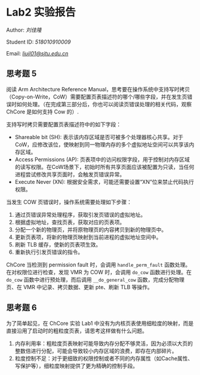 # Lab2 实验报告

Author: *刘佳隆*

Student ID: *518010910009*

Email: *<liujl01@sjtu.edu.cn>*

## 思考题 5

阅读 Arm Architecture Reference Manual，思考要在操作系统中支持写时拷贝（Copy-on-Write，CoW）需要配置页表描述符的哪个/哪些字段，并在发生页错误时如何处理。（在完成第三部分后，你也可以阅读页错误处理的相关代码，观察 ChCore 是如何支持 Cow 的）.

支持写时拷贝需要配置页表描述符中的如下字段：

- Shareable bit (SH): 表示该内存区域是否可被多个处理器核心共享。对于CoW，应修改该位，使映射到同一物理内存的多个虚拟地址空间可以共享该内存区域。
- Access Permissions (AP): 页表项中的访问权限字段，用于控制对内存区域的读写权限。在CoW场景下，初始时所有共享页面应该被配置为只读，当任何进程尝试修改共享页面时，会触发页错误异常。
- Execute Never (XN): 根据安全需求，可能还需要设置“XN”位来禁止代码执行权限。

当发生 COW 页错误时，操作系统需要处理如下步骤：

1. 通过页错误异常处理程序，获取引发页错误的虚拟地址。
2. 根据虚拟地址，查找页表，获取对应的页表项。
3. 分配一个新的物理页，并将原物理页的内容拷贝到新的物理页中。
4. 更新页表项，将新的物理页映射到当前进程的虚拟地址空间中。
5. 刷新 TLB 缓存，使新的页表项生效。
6. 重新执行引发页错误的指令。

ChCore 当检测到 permission fault 时，会调用 `handle_perm_fault` 函数处理。在对权限位进行检查，发现 VMR 为 COW 时，会调用 `do_cow` 函数进行处理。在 `do_cow` 函数中进行预处理，而后调用 `__do_general_cow` 函数，完成分配物理页、在 VMR 中记录、拷贝数据、更新 pte、刷新 TLB 等操作。

## 思考题 6

为了简单起见，在 ChCore 实验 Lab1 中没有为内核页表使用细粒度的映射，而是直接沿用了启动时的粗粒度页表，请思考这样做有什么问题。

1. 内存利用率：粗粒度页表映射可能导致内存分配不够灵活，因为必须以大页的整数倍进行分配，可能会导致较小内存区域的浪费，即存在内部碎片。
2. 粒度控制不足：对于更细致的权限控制或者不同的内存属性（如Cache属性、写保护等），细粒度映射提供了更为精确的控制手段。
